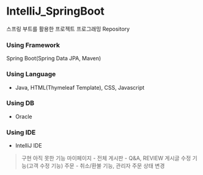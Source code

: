 # IntelliJ_SpringBoot
스프링 부트를 활용한 프로젝트 프로그래밍 Repository

### Using Framework
Spring Boot(Spring Data JPA, Maven)

### Using Language
* Java, HTML(Thymeleaf Template), CSS, Javascript

### Using DB
* Oracle

### Using IDE
* IntelliJ IDE

> 구현 아직 못한 기능
    마이페이지 - 전체
    게시판 - Q&A, REVIEW 게시글 수정 기능(고객 수정 기능)
    주문 - 취소/환불 기능, 관리자 주문 상태 변경

